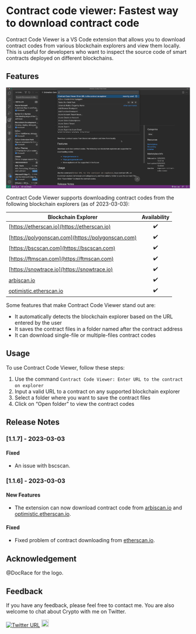 # Contract code viewer: Fastest way to download contract code

Contract Code Viewer is a VS Code extension that allows you to download contract codes from various blockchain explorers and view them locally. This is useful for developers who want to inspect the source code of smart contracts deployed on different blockchains.

## Features

![Feature](images/feature1.gif)

Contract Code Viewer supports downloading contract codes from the following blockchain explorers (as of 2023-03-03):

| Blockchain Explorer                                        | Availability |
|------------------------------------------------------------|:------------:|
| [https://etherscan.io](https://etherscan.io)               |       ✔️      |
| [https://polygonscan.com](https://polygonscan.com)         |       ✔️      |
| [https://bscscan.com](https://bscscan.com)                 |       ✔️      |
| [https://ftmscan.com](https://ftmscan.com)                 |       ✔️      |
| [https://snowtrace.io](https://snowtrace.io)               |       ✔️      |
| [arbiscan.io](https://arbiscan.io)                         |       ✔️      |
| [optimistic.etherscan.io](https://optimistic.etherscan.io) |       ✔️      |

Some features that make Contract Code Viewer stand out are:

- It automatically detects the blockchain explorer based on the URL entered by the user
- It saves the contract files in a folder named after the contract address
- It can download single-file or multiple-files contract codes

## Usage

To use Contract Code Viewer, follow these steps:

1. Use the command `Contract Code Viewer: Enter URL to the contract on explorer`
2. Input a valid URL to a contract on any supported blockchain explorer
3. Select a folder where you want to save the contract files
4. Click on “Open folder” to view the contract codes

## Release Notes

### [1.1.7] - 2023-03-03
#### Fixed
- An issue with bscscan.

### [1.1.6] - 2023-03-03
#### New Features
- The extension can now download contract code from [arbiscan.io](https://arbiscan.io) and [optimistic.etherscan.io](https://optimistic.etherscan.io).
#### Fixed
- Fixed problem of contract downloading from [etherscan.io](https://etherscan.io).

## Acknowledgement

@DocRace for the logo.

## Feedback

If you have any feedback, please feel free to contact me. You are also welcome to chat about Crypto with me on Twitter.

[![Twitter URL](https://img.shields.io/twitter/url/https/twitter.com/ksdrian.svg?style=social&label=Follow%20%40ksdrian)](https://twitter.com/ksdrian) <a href="https://github.com/username"><img src="https://github.githubassets.com/images/modules/logos_page/GitHub-Mark.png" width="20" height="20"></a>
